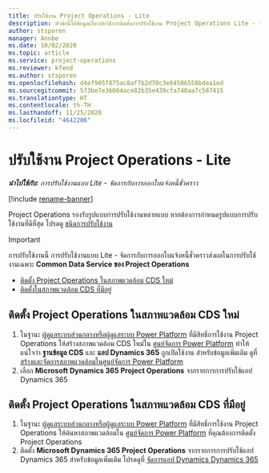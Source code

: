 ```yaml
---
title: ปรับใช้งาน Project Operations - Lite
description: หัวข้อนี้ให้ข้อมูลเกี่ยวกับวิธีการติดตั้งการปรับใช้งาน Project Operations Lite - จัดการกับการออกใบแจ้งหนี้ชั่วคราว
author: stsporen
manager: Annbe
ms.date: 10/02/2020
ms.topic: article
ms.service: project-operations
ms.reviewer: kfend
ms.author: stsporen
ms.openlocfilehash: d4ef905f875ac8af7b2d70c3e64506558bdea1ed
ms.sourcegitcommit: 573be7e36604ace82b35e439cfa748aa7c587415
ms.translationtype: HT
ms.contentlocale: th-TH
ms.lasthandoff: 11/25/2020
ms.locfileid: "4642206"
---
```

# <a name="deploy-project-operations---lite"></a>ปรับใช้งาน Project Operations - Lite

_**นำไปใช้กับ:** การปรับใช้งานแบบ Lite - จัดการกับการออกใบแจ้งหนี้ชั่วคราว_

[!include [rename-banner](~/includes/cc-data-platform-banner.md)]

Project Operations รองรับรูปแบบการปรับใช้งานหลายแบบ หากต้องการกำหนดรูปแบบการปรับใช้งานที่ดีที่สุด โปรดดู [ชนิดการปรับใช้งาน](determine-deployment-type.md)


> [!IMPORTANT]
> การปรับใช้งานนี้ การปรับใช้งานแบบ Lite - จัดการกับการออกใบแจ้งหนี้ชั่วคราวส่งผลในการปรับใช้งานเฉพาะ **Common Data Service ของ Project Operations**

- [ติดตั้ง Project Operations ในสภาพแวดล้อม CDS ใหม่](#new)
- [ติดตั้งในสภาพแวดล้อม CDS ที่มีอยู่](#existing)



## <a name="install-project-operations-to-a-new-cds-environment"></a><a name="new"></a>ติดตั้ง Project Operations ในสภาพแวดล้อม CDS ใหม่

1. ในฐานะ [ผู้ดูแลระบบส่วนกลางหรือผู้ดูแลระบบ Power Platform](https://docs.microsoft.com/power-platform/admin/global-service-administrators-can-administer-without-license) ที่มีสิทธิ์การใช้งาน Project Operations ให้สร้างสภาพแวดล้อม CDS ใหม่ใน [ศูนย์จัดการ Power Platform](https://admin.powerplatform.com) ทำให้แน่ใจว่า **ฐานข้อมูล CDS** และ **แอป Dynamics 365** ถูกเปิดใช้งาน สำหรับข้อมูลเพิ่มเติม ดูที่ [สร้างและจัดการสภาพแวดล้อมในศูนย์จัดการ Power Platform](https://docs.microsoft.com/power-platform/admin/create-environment#create-an-environment-in-the-power-platform-admin-center)
2. เลือก **Microsoft Dynamics 365 Project Operations** จากรายการการปรับใช้แอป Dynamics 365


## <a name="install-project-operations-to-an-existing-cds-environment"></a><a name="existing"></a>ติดตั้ง Project Operations ในสภาพแวดล้อม CDS ที่มีอยู่

1. ในฐานะ [ผู้ดูแลระบบส่วนกลางหรือผู้ดูแลระบบ Power Platform](https://docs.microsoft.com/power-platform/admin/global-service-administrators-can-administer-without-license) ที่มีสิทธิ์การใช้งาน Project Operations ให้ค้นหาสภาพแวดล้อมใน [ศูนย์จัดการ Power Platform](https://admin.powerplatform.com) ที่คุณต้องการติดตั้ง Project Operations
2. ติดตั้ง **Microsoft Dynamics 365 Project Operations** จากรายการการปรับใช้แอป Dynamics 365 สำหรับข้อมูลเพิ่มเติม โปรดดูที่ [จัดการแอป Dynamics Dynamics 365](https://docs.microsoft.com/power-platform/admin/manage-apps)


